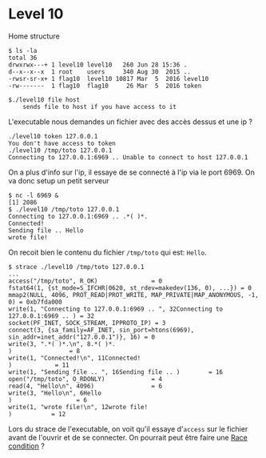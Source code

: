 # Level 10

Home structure
```
$ ls -la
total 36
drwxrwx---+ 1 level10 level10   260 Jun 28 15:36 .
d--x--x--x  1 root    users     340 Aug 30  2015 ..
-rwsr-sr-x+ 1 flag10  level10 10817 Mar  5  2016 level10
-rw-------  1 flag10  flag10     26 Mar  5  2016 token
```
```
$./level10 file host
	sends file to host if you have access to it
```
L'executable nous demandes un fichier avec des accès dessus et une ip ?
```
./level10 token 127.0.0.1
You don't have access to token
./level10 /tmp/toto 127.0.0.1
Connecting to 127.0.0.1:6969 .. Unable to connect to host 127.0.0.1
```
On a plus d'info sur l'ip, il essaye de se connecté à l'ip via le port 6969. On va donc setup un petit serveur
```
$ nc -l 6969 &
[1] 2086
$ ./level10 /tmp/toto 127.0.0.1
Connecting to 127.0.0.1:6969 .. .*( )*.
Connected!
Sending file .. Hello
wrote file!
```
On recoit bien le contenu du fichier `/tmp/toto` qui est: `Hello`.

```
$ strace ./level10 /tmp/toto 127.0.0.1
...
access("/tmp/toto", R_OK)               = 0
fstat64(1, {st_mode=S_IFCHR|0620, st_rdev=makedev(136, 0), ...}) = 0
mmap2(NULL, 4096, PROT_READ|PROT_WRITE, MAP_PRIVATE|MAP_ANONYMOUS, -1, 0) = 0xb7fda000
write(1, "Connecting to 127.0.0.1:6969 .. ", 32Connecting to 127.0.0.1:6969 .. ) = 32
socket(PF_INET, SOCK_STREAM, IPPROTO_IP) = 3
connect(3, {sa_family=AF_INET, sin_port=htons(6969), sin_addr=inet_addr("127.0.0.1")}, 16) = 0
write(3, ".*( )*.\n", 8.*( )*.
)                = 8
write(1, "Connected!\n", 11Connected!
)            = 11
write(1, "Sending file .. ", 16Sending file .. )        = 16
open("/tmp/toto", O_RDONLY)             = 4
read(4, "Hello\n", 4096)                = 6
write(3, "Hello\n", 6Hello
)                  = 6
write(1, "wrote file!\n", 12wrote file!
)           = 12
```
Lors du strace de l'executable, on voit qu'il essaye d'`access` sur le fichier avant de l'ouvrir et de se connecter. On pourrait peut être faire une [Race condition](https://en.wikipedia.org/wiki/Race_condition) ?